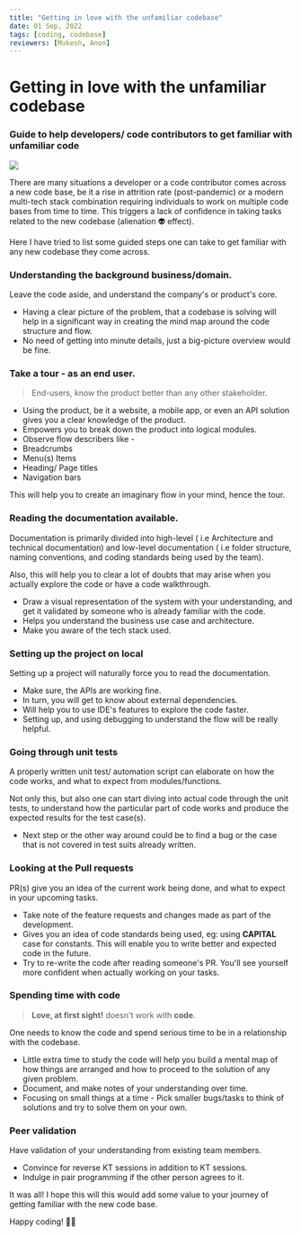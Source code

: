 ```yaml
---
title: "Getting in love with the unfamiliar codebase"
date: 01 Sep, 2022
tags: [coding, codebase]
reviewers: [Mukesh, Anon]
---
```


# Getting in love with the unfamiliar codebase
### Guide to help developers/ code contributors to get familiar with unfamiliar code


![](../images/getting-in-love-with-the-unfamiliar-codebase.avif)

There are many situations a developer or a code contributor comes across a new code base, be it a rise in attrition rate (post-pandemic) or a modern multi-tech stack combination requiring individuals to work on multiple code bases from time to time. This triggers a lack of confidence in taking tasks related to the new codebase (alienation 👽 effect). 

Here I have tried to list some guided steps one can take to get familiar with any new codebase they come across.

### Understanding the background business/domain.
Leave the code aside, and understand the company's or product's core. 
- Having a clear picture of the problem, that a codebase is solving will help in a significant way in creating the mind map around the code structure and flow.
- No need of getting into minute details, just a big-picture overview would be fine.

### Take a tour - as an end user.
> End-users, know the product better than any other stakeholder.  

- Using the product, be it a website, a mobile app, or even an API solution gives you a clear knowledge of the product.
- Empowers you to break down the product into logical modules.
- Observe flow describers like -  
 - Breadcrumbs
 - Menu(s) Items
 - Heading/ Page titles
 - Navigation bars

This will help you to create an imaginary flow in your mind, hence the tour.
 
### Reading the documentation available.
Documentation is primarily divided into high-level ( i.e Architecture and technical documentation) and low-level documentation ( i.e folder structure, naming conventions, and coding standards being used by the team). 

Also, this will help you to clear a lot of doubts that may arise when you actually explore the code or have a code walkthrough.

- Draw a visual representation of the system with your understanding, and get it validated by someone who is already familiar with the code.
- Helps you understand the business use case and architecture.
- Make you aware of the tech stack used.

### Setting up the project on local
Setting up a project will naturally force you to read the documentation.

- Make sure, the APIs are working fine. 
- In turn, you will get to know about external dependencies.
- Will help you to use IDE's features to explore the code faster.
- Setting up, and using debugging to understand the flow will be really helpful.

### Going through unit tests
A properly written unit test/ automation script can elaborate on how the code works, and what to expect from modules/functions.

Not only this, but also one can start diving into actual code through the unit tests, to understand how the particular part of code works and produce the expected results for the test case(s).

- Next step or the other way around could be to find a bug or the case that is not covered in test suits already written.

### Looking at the Pull requests
PR(s) give you an idea of the current work being done, and what to expect in your upcoming tasks.

- Take note of the feature requests and changes made as part of the development.
- Gives you an idea of code standards being used, eg: using **CAPITAL** case for constants. This will enable you to write better and expected code in the future.
- Try to re-write the code after reading someone's PR. You'll see yourself more confident when actually working on your tasks. 


### Spending time with code
>**Love, at first sight!** doesn't work with **code**.

One needs to know the code and spend serious time to be in a relationship with the codebase.
- Little extra time to study the code will help you build a mental map of how things are arranged and how to proceed to the solution of any given problem.
- Document, and make notes of your understanding over time.
- Focusing on small things at a time - Pick smaller bugs/tasks to think of solutions and try to solve them on your own.

### Peer validation
Have validation of your understanding from existing team members.
- Convince for reverse KT sessions in addition to KT sessions.
- Indulge in pair programming if the other person agrees to it.



It was all!
I hope this will this would add some value to your journey of getting familiar with the new code base.

Happy coding! 🧑‍💻 